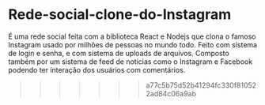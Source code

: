 
# Rede-social-clone-do-Instagram
É uma rede social feita com a biblioteca React e Nodejs que clona o famoso Instagram usado por milhões de pessoas no mundo todo. Feito com sistema de login e senha, e com sistema de uploads de arquivos. Composto também por um sistema de feed de noticias como o Instagram e Facebook podendo ter interação dos usuários com comentários.
>>>>>>> a77c5b75d52b41294fc330f810522ad84c06a9ab
